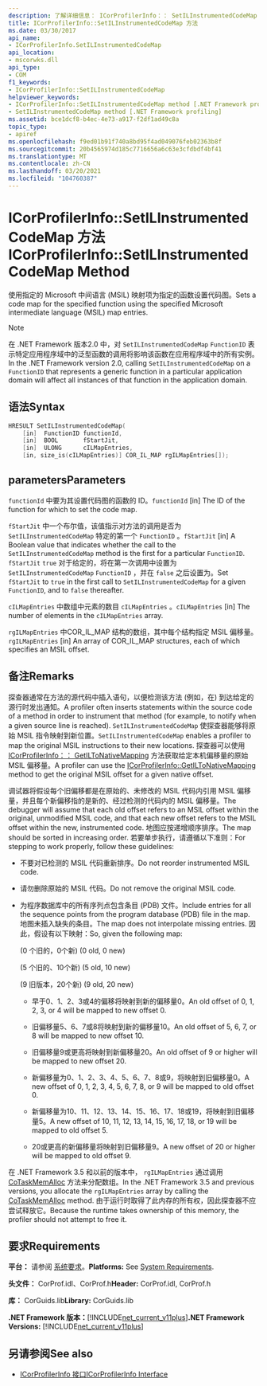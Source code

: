 ```yaml
---
description: 了解详细信息： ICorProfilerInfo：： SetILInstrumentedCodeMap 方法
title: ICorProfilerInfo::SetILInstrumentedCodeMap 方法
ms.date: 03/30/2017
api_name:
- ICorProfilerInfo.SetILInstrumentedCodeMap
api_location:
- mscorwks.dll
api_type:
- COM
f1_keywords:
- ICorProfilerInfo::SetILInstrumentedCodeMap
helpviewer_keywords:
- ICorProfilerInfo::SetILInstrumentedCodeMap method [.NET Framework profiling]
- SetILInstrumentedCodeMap method [.NET Framework profiling]
ms.assetid: bce1dcf8-b4ec-4e73-a917-f2df1ad49c8a
topic_type:
- apiref
ms.openlocfilehash: f9ed01b91f740a8bd95f4ad049076feb02363b8f
ms.sourcegitcommit: 20b4565974d185c7716656a6c63e3cfdbdf4bf41
ms.translationtype: MT
ms.contentlocale: zh-CN
ms.lasthandoff: 03/20/2021
ms.locfileid: "104760387"
---
```

# <a name="icorprofilerinfosetilinstrumentedcodemap-method"></a><span data-ttu-id="b52b2-103">ICorProfilerInfo::SetILInstrumentedCodeMap 方法</span><span class="sxs-lookup"><span data-stu-id="b52b2-103">ICorProfilerInfo::SetILInstrumentedCodeMap Method</span></span>

<span data-ttu-id="b52b2-104">使用指定的 Microsoft 中间语言 (MSIL) 映射项为指定的函数设置代码图。</span><span class="sxs-lookup"><span data-stu-id="b52b2-104">Sets a code map for the specified function using the specified Microsoft intermediate language (MSIL) map entries.</span></span>

> [!NOTE]
> <span data-ttu-id="b52b2-105">在 .NET Framework 版本2.0 中，对 `SetILInstrumentedCodeMap` `FunctionID` 表示特定应用程序域中的泛型函数的调用将影响该函数在应用程序域中的所有实例。</span><span class="sxs-lookup"><span data-stu-id="b52b2-105">In the .NET Framework version 2.0, calling `SetILInstrumentedCodeMap` on a `FunctionID` that represents a generic function in a particular application domain will affect all instances of that function in the application domain.</span></span>

## <a name="syntax"></a><span data-ttu-id="b52b2-106">语法</span><span class="sxs-lookup"><span data-stu-id="b52b2-106">Syntax</span></span>

```cpp
HRESULT SetILInstrumentedCodeMap(
    [in]  FunctionID functionId,
    [in]  BOOL       fStartJit,
    [in]  ULONG      cILMapEntries,
    [in, size_is(cILMapEntries)] COR_IL_MAP rgILMapEntries[]);
```

## <a name="parameters"></a><span data-ttu-id="b52b2-107">parameters</span><span class="sxs-lookup"><span data-stu-id="b52b2-107">Parameters</span></span>

<span data-ttu-id="b52b2-108">`functionId` 中要为其设置代码图的函数的 ID。</span><span class="sxs-lookup"><span data-stu-id="b52b2-108">`functionId` [in] The ID of the function for which to set the code map.</span></span>

<span data-ttu-id="b52b2-109">`fStartJit` 中一个布尔值，该值指示对方法的调用是否为 `SetILInstrumentedCodeMap` 特定的第一个 `FunctionID` 。</span><span class="sxs-lookup"><span data-stu-id="b52b2-109">`fStartJit` [in] A Boolean value that indicates whether the call to the `SetILInstrumentedCodeMap` method is the first for a particular `FunctionID`.</span></span> <span data-ttu-id="b52b2-110">`fStartJit` `true` 对于给定的，将在第一次调用中设置为 `SetILInstrumentedCodeMap` `FunctionID` ，并在 `false` 之后设置为。</span><span class="sxs-lookup"><span data-stu-id="b52b2-110">Set `fStartJit` to `true` in the first call to `SetILInstrumentedCodeMap` for a given `FunctionID`, and to `false` thereafter.</span></span>

<span data-ttu-id="b52b2-111">`cILMapEntries` 中数组中元素的数目 `cILMapEntries` 。</span><span class="sxs-lookup"><span data-stu-id="b52b2-111">`cILMapEntries` [in] The number of elements in the `cILMapEntries` array.</span></span>

<span data-ttu-id="b52b2-112">`rgILMapEntries` 中COR_IL_MAP 结构的数组，其中每个结构指定 MSIL 偏移量。</span><span class="sxs-lookup"><span data-stu-id="b52b2-112">`rgILMapEntries` [in] An array of COR_IL_MAP structures, each of which specifies an MSIL offset.</span></span>

## <a name="remarks"></a><span data-ttu-id="b52b2-113">备注</span><span class="sxs-lookup"><span data-stu-id="b52b2-113">Remarks</span></span>

<span data-ttu-id="b52b2-114">探查器通常在方法的源代码中插入语句，以便检测该方法 (例如，在) 到达给定的源行时发出通知。</span><span class="sxs-lookup"><span data-stu-id="b52b2-114">A profiler often inserts statements within the source code of a method in order to instrument that method (for example, to notify when a given source line is reached).</span></span> <span data-ttu-id="b52b2-115">`SetILInstrumentedCodeMap` 使探查器能够将原始 MSIL 指令映射到新位置。</span><span class="sxs-lookup"><span data-stu-id="b52b2-115">`SetILInstrumentedCodeMap` enables a profiler to map the original MSIL instructions to their new locations.</span></span> <span data-ttu-id="b52b2-116">探查器可以使用 [ICorProfilerInfo：： GetILToNativeMapping](icorprofilerinfo-getiltonativemapping-method.md) 方法获取给定本机偏移量的原始 MSIL 偏移量。</span><span class="sxs-lookup"><span data-stu-id="b52b2-116">A profiler can use the [ICorProfilerInfo::GetILToNativeMapping](icorprofilerinfo-getiltonativemapping-method.md) method to get the original MSIL offset for a given native offset.</span></span>

<span data-ttu-id="b52b2-117">调试器将假设每个旧偏移都是在原始的、未修改的 MSIL 代码内引用 MSIL 偏移量，并且每个新偏移指的是新的、经过检测的代码内的 MSIL 偏移量。</span><span class="sxs-lookup"><span data-stu-id="b52b2-117">The debugger will assume that each old offset refers to an MSIL offset within the original, unmodified MSIL code, and that each new offset refers to the MSIL offset within the new, instrumented code.</span></span> <span data-ttu-id="b52b2-118">地图应按递增顺序排序。</span><span class="sxs-lookup"><span data-stu-id="b52b2-118">The map should be sorted in increasing order.</span></span> <span data-ttu-id="b52b2-119">若要单步执行，请遵循以下准则：</span><span class="sxs-lookup"><span data-stu-id="b52b2-119">For stepping to work properly, follow these guidelines:</span></span>

- <span data-ttu-id="b52b2-120">不要对已检测的 MSIL 代码重新排序。</span><span class="sxs-lookup"><span data-stu-id="b52b2-120">Do not reorder instrumented MSIL code.</span></span>

- <span data-ttu-id="b52b2-121">请勿删除原始的 MSIL 代码。</span><span class="sxs-lookup"><span data-stu-id="b52b2-121">Do not remove the original MSIL code.</span></span>

- <span data-ttu-id="b52b2-122">为程序数据库中的所有序列点包含条目 (PDB) 文件。</span><span class="sxs-lookup"><span data-stu-id="b52b2-122">Include entries for all the sequence points from the program database (PDB) file in the map.</span></span> <span data-ttu-id="b52b2-123">地图未插入缺失的条目。</span><span class="sxs-lookup"><span data-stu-id="b52b2-123">The map does not interpolate missing entries.</span></span> <span data-ttu-id="b52b2-124">因此，假设有以下映射：</span><span class="sxs-lookup"><span data-stu-id="b52b2-124">So, given the following map:</span></span>

  <span data-ttu-id="b52b2-125"> (0 个旧的，0个新) </span><span class="sxs-lookup"><span data-stu-id="b52b2-125">(0 old, 0 new)</span></span>

  <span data-ttu-id="b52b2-126"> (5 个旧的、10个新) </span><span class="sxs-lookup"><span data-stu-id="b52b2-126">(5 old, 10 new)</span></span>

  <span data-ttu-id="b52b2-127"> (9 旧版本，20个新) </span><span class="sxs-lookup"><span data-stu-id="b52b2-127">(9 old, 20 new)</span></span>

  - <span data-ttu-id="b52b2-128">早于0、1、2、3或4的偏移将映射到新的偏移量0。</span><span class="sxs-lookup"><span data-stu-id="b52b2-128">An old offset of 0, 1, 2, 3, or 4 will be mapped to new offset 0.</span></span>

  - <span data-ttu-id="b52b2-129">旧偏移量5、6、7或8将映射到新的偏移量10。</span><span class="sxs-lookup"><span data-stu-id="b52b2-129">An old offset of 5, 6, 7, or 8 will be mapped to new offset 10.</span></span>

  - <span data-ttu-id="b52b2-130">旧偏移量9或更高将映射到新偏移量20。</span><span class="sxs-lookup"><span data-stu-id="b52b2-130">An old offset of 9 or higher will be mapped to new offset 20.</span></span>

  - <span data-ttu-id="b52b2-131">新偏移量为0、1、2、3、4、5、6、7、8或9，将映射到旧偏移量0。</span><span class="sxs-lookup"><span data-stu-id="b52b2-131">A new offset of 0, 1, 2, 3, 4, 5, 6, 7, 8, or 9 will be mapped to old offset 0.</span></span>

  - <span data-ttu-id="b52b2-132">新偏移量为10、11、12、13、14、15、16、17、18或19，将映射到旧偏移量5。</span><span class="sxs-lookup"><span data-stu-id="b52b2-132">A new offset of 10, 11, 12, 13, 14, 15, 16, 17, 18, or 19 will be mapped to old offset 5.</span></span>

  - <span data-ttu-id="b52b2-133">20或更高的新偏移量将映射到旧偏移量9。</span><span class="sxs-lookup"><span data-stu-id="b52b2-133">A new offset of 20 or higher will be mapped to old offset 9.</span></span>

<span data-ttu-id="b52b2-134">在 .NET Framework 3.5 和以前的版本中， `rgILMapEntries` 通过调用 [CoTaskMemAlloc](/windows/desktop/api/combaseapi/nf-combaseapi-cotaskmemalloc) 方法来分配数组。</span><span class="sxs-lookup"><span data-stu-id="b52b2-134">In the .NET Framework 3.5 and previous versions, you allocate the `rgILMapEntries` array by calling the [CoTaskMemAlloc](/windows/desktop/api/combaseapi/nf-combaseapi-cotaskmemalloc) method.</span></span> <span data-ttu-id="b52b2-135">由于运行时取得了此内存的所有权，因此探查器不应尝试释放它。</span><span class="sxs-lookup"><span data-stu-id="b52b2-135">Because the runtime takes ownership of this memory, the profiler should not attempt to free it.</span></span>

## <a name="requirements"></a><span data-ttu-id="b52b2-136">要求</span><span class="sxs-lookup"><span data-stu-id="b52b2-136">Requirements</span></span>

<span data-ttu-id="b52b2-137">**平台：** 请参阅 [系统要求](../../get-started/system-requirements.md)。</span><span class="sxs-lookup"><span data-stu-id="b52b2-137">**Platforms:** See [System Requirements](../../get-started/system-requirements.md).</span></span>

<span data-ttu-id="b52b2-138">**头文件：** CorProf.idl、CorProf.h</span><span class="sxs-lookup"><span data-stu-id="b52b2-138">**Header:** CorProf.idl, CorProf.h</span></span>

<span data-ttu-id="b52b2-139">**库：** CorGuids.lib</span><span class="sxs-lookup"><span data-stu-id="b52b2-139">**Library:** CorGuids.lib</span></span>

<span data-ttu-id="b52b2-140">**.NET Framework 版本：**[!INCLUDE[net_current_v11plus](../../../../includes/net-current-v11plus-md.md)]</span><span class="sxs-lookup"><span data-stu-id="b52b2-140">**.NET Framework Versions:** [!INCLUDE[net_current_v11plus](../../../../includes/net-current-v11plus-md.md)]</span></span>

## <a name="see-also"></a><span data-ttu-id="b52b2-141">另请参阅</span><span class="sxs-lookup"><span data-stu-id="b52b2-141">See also</span></span>

- [<span data-ttu-id="b52b2-142">ICorProfilerInfo 接口</span><span class="sxs-lookup"><span data-stu-id="b52b2-142">ICorProfilerInfo Interface</span></span>](icorprofilerinfo-interface.md)
